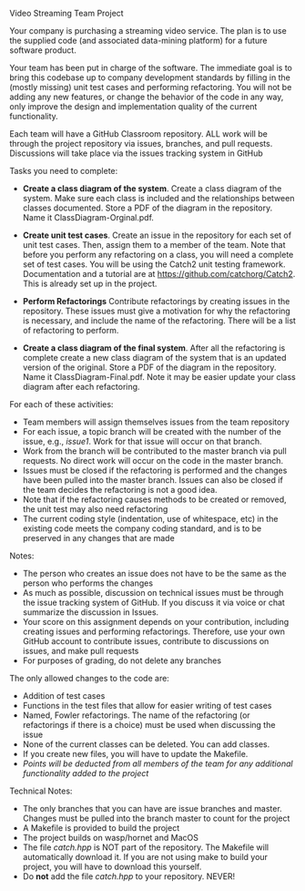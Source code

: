 
Video Streaming Team Project


Your company is purchasing a streaming video service. The plan is to use the supplied code (and associated data-mining platform) for a future software product. 

Your team has been put in charge of the software. The immediate goal is to bring this codebase up to company development standards by filling in the (mostly missing) unit test cases and performing refactoring. You will not be adding any new features, or change the behavior of the code in any way, only improve the design and implementation quality of the current functionality.

Each team will have a GitHub Classroom repository.  ALL work will be through the project repository via issues, branches, and pull requests. Discussions will take place via the issues tracking system in GitHub

Tasks you need to complete:

* **Create a class diagram of the system**.  Create a class diagram of the system.  Make sure each class is included and the relationships between classes documented.  Store a PDF of the diagram in the repository.  Name it ClassDiagram-Orginal.pdf.

* **Create unit test cases**.  Create an issue in the repository for each set of unit test cases. Then, assign them to a member of the team. Note that before you perform any refactoring on a class, you will need a complete set of test cases.  You will be using the Catch2 unit testing framework.   Documentation and a tutorial are at https://github.com/catchorg/Catch2.   This is already set up in the project.

* **Perform Refactorings** Contribute  refactorings by creating issues in the repository. These issues must give a motivation for why the refactoring is necessary, and include the name of the refactoring.   There will be a list of refactoring to perform.

* **Create a class diagram of the final system**.  After all the refactoring is complete create a new class diagram of the system that is an updated version of the original.   Store a PDF of the diagram in the repository.  Name it ClassDiagram-Final.pdf.  Note it may be easier update your class diagram after each refactoring.


For each of these activities:

* Team members will assign themselves issues from the team repository
* For each issue, a topic branch will be created with the number of the issue, e.g., *issue1*. Work for that issue will occur on that branch.
* Work from the branch will be contributed to the master branch via pull requests. No direct work will occur on the code in the master branch.
* Issues must be closed if the refactoring is performed and the changes have been pulled into the master branch. Issues can also be closed if the team decides the refactoring is not a good idea.
* Note that if the refactoring causes methods to be created or removed, the unit test may also need refactoring
* The current coding style (indentation, use of whitespace, etc) in the existing code meets the company coding standard, and is to be preserved in any changes that are made

Notes:

* The person who creates an issue does not have to be the same as the person who performs the changes
* As much as possible, discussion on technical issues must be through the issue tracking system of GitHub.  If you discuss it via voice or chat summarize the discussion in Issues.
* Your score on this assignment depends on your contribution, including creating issues and performing refactorings. Therefore, use your own GitHub account to contribute issues, contribute to discussions on issues, and make pull requests
* For purposes of grading, do not delete any branches

The only allowed changes to the code are:
* Addition of test cases
* Functions in the test files that allow for easier writing of test cases
* Named, Fowler refactorings. The name of the refactoring (or refactorings if there is a choice) must be used when discussing the issue
* None of the current classes can be deleted. You can add classes. 
* If you create new files, you will have to update the Makefile.
* *Points will be deducted from all members of the team for any additional functionality added to the project*

Technical Notes:
* The only branches that you can have are issue branches and master.  Changes must be pulled into the branch master to count for the project
* A Makefile is provided to build the project
* The project builds on wasp/hornet and MacOS
* The file *catch.hpp* is NOT part of the repository. The Makefile will automatically download it. If you are not using make to build your project, you will have to download this yourself. 
* Do **not** add the file *catch.hpp* to your repository. NEVER!


